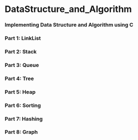 # DataStructure_and_Algorithm

### Implementing Data Structure and Algorithm using C

### Part 1: LinkList
### Part 2: Stack
### Part 3: Queue
### Part 4: Tree
### Part 5: Heap
### Part 6: Sorting
### Part 7: Hashing
### Part 8: Graph



